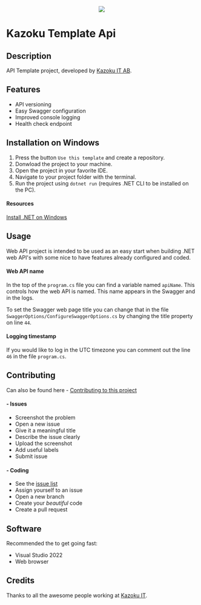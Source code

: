 <p align="center"><img src="https://images.squarespace-cdn.com/content/v1/5befe34ed274cba684adc722/1544732087748-6J4NJEIF55GLLJXPUD54/Kazoku_+Definition+%284%29.png"></p>

# Kazoku Template Api

## Description

API Template project, developed by [Kazoku IT AB](https://kazoku.se). 


## Features
- API versioning
- Easy Swagger configuration
- Improved console logging
- Health check endpoint

## Installation on Windows
1. Press the button `Use this template` and create a repository.
2. Donwload the project to your machine. 
3. Open the project in your favorite IDE.
4. Navigate to your project folder with the terminal.
5. Run the project using `dotnet run` (requires .NET CLI to be installed on the PC).

#### Resources 
[Install .NET on Windows](https://docs.microsoft.com/en-us/dotnet/core/install/windows?tabs=net60)

## Usage

Web API project is intended to be used as an easy start when building .NET web API's with some nice to have features already configured and coded.   

#### Web API name
In the top of the `program.cs` file you can find a variable named `apiName`. This controls how the web API is named. This name appears in the Swagger and in the logs. 

To set the Swagger web page title you can change that in the file `SwaggerOptions/ConfigureSwaggerOptions.cs` by changing the title property on line `44`.

#### Logging timestamp
If you would like to log in the UTC timezone you can comment out the line `46` in the file `program.cs`.

## Contributing

Can also be found here - [Contributing to this project](https://github.com/kazokuit/Kazoku.Template.Api/blob/main/CONTRIBUTING.md)

#### - Issues

- Screenshot the problem
- Open a new issue
- Give it a meaningful title
- Describe the issue clearly
- Upload the screenshot
- Add useful labels
- Submit issue

#### - Coding

- See the [issue list](https://github.com/kazokuit/Kazoku.Template.Api/issues)
- Assign yourself to an issue
- Open a new branch
- Create your _beautiful_ code
- Create a pull request

## Software

Recommended the to get going fast:

- Visual Studio 2022
- Web browser

## Credits

Thanks to all the awesome people working at [Kazoku IT](https://www.kazoku.se/omoss). 
